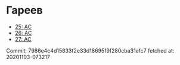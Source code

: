 # Гареев
- [25: AC](25.md)
- [26: AC](26.md)
- [27: AC](27.md)

Commit: 7986e4c4d15833f2e33d18695f9f280cba31efc7
 fetched at: 20201103-073217
